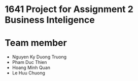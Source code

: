 # 1641 Project for Assignment 2 Business Inteligence

# Team member
* Nguyen Ky Duong Truong
* Pham Duc Thien
* Hoang Minh Quan
* Le Huu Chuong